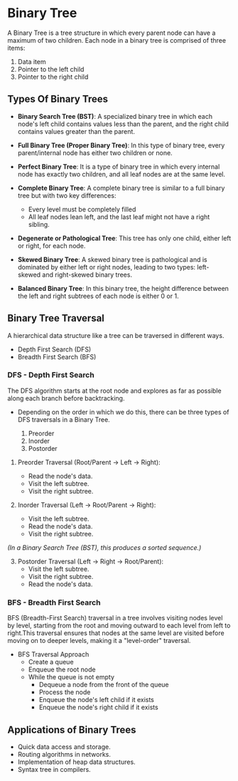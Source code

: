 # Binary Tree
A Binary Tree is a tree structure in which every parent node can have a maximum of two children. Each node in a binary tree is comprised of three items:

1. Data item
2. Pointer to the left child
3. Pointer to the right child

## Types Of Binary Trees
- **Binary Search Tree (BST)**: A specialized binary tree in which each node's left child contains values less than the parent, and the right child contains values greater than the parent.

- **Full Binary Tree (Proper Binary Tree)**: In this type of binary tree, every parent/internal node has either two children or none.

- **Perfect Binary Tree**: It is a type of binary tree in which every internal node has exactly two children, and all leaf nodes are at the same level.

- **Complete Binary Tree**: A complete binary tree is similar to a full binary tree but with two key differences:
    - Every level must be completely filled
    - All leaf nodes lean left, and the last leaf might not have a right sibling.

- **Degenerate or Pathological Tree**: This tree has only one child, either left or right, for each node.

- **Skewed Binary Tree**: A skewed binary tree is pathological and is dominated by either left or right nodes, leading to two types: left-skewed and right-skewed binary trees.

- **Balanced Binary Tree**: In this binary tree, the height difference between the left and right subtrees of each node is either 0 or 1.


## Binary Tree Traversal
A hierarchical data structure like a tree can be traversed in different ways.
- Depth First Search (DFS)
- Breadth First Search (BFS)


### DFS - Depth First Search
The DFS algorithm starts at the root node and explores as far as possible along each branch before backtracking.

* Depending on the order in which we do this, there can be three types of DFS traversals in a Binary Tree.

    1. Preorder
    2. Inorder
    3. Postorder

1. Preorder Traversal (Root/Parent -> Left -> Right):
    - Read the node's data.
    - Visit the left subtree.
    - Visit the right subtree.

2. Inorder Traversal (Left -> Root/Parent -> Right):
    - Visit the left subtree.
    - Read the node's data.
    - Visit the right subtree.
    
*(In a Binary Search Tree (BST), this produces a sorted sequence.)*

3. Postorder Traversal (Left -> Right -> Root/Parent):
    - Visit the left subtree.
    - Visit the right subtree.
    - Read the node's data.


### BFS - Breadth First Search
BFS (Breadth-First Search) traversal in a tree involves visiting nodes level by level, starting from the root and moving outward to each level from left to right.This traversal ensures that nodes at the same level are visited before moving on to deeper levels, making it a "level-order" traversal.
    
* BFS Traversal Approach
    - Create a queue
    - Enqueue the root node
    - While the queue is not empty
        - Dequeue a node from the front of the queue
        - Process the node
        - Enqueue the node's left child if it exists
        - Enqueue the node's right child if it exists
 

 ## Applications of Binary Trees

- Quick data access and storage.
- Routing algorithms in networks.
- Implementation of heap data structures.
- Syntax tree in compilers.